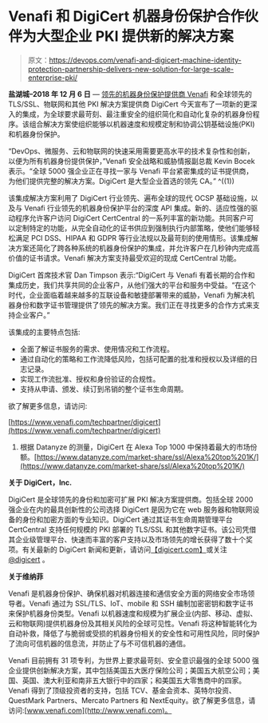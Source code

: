 # Venafi 和 DigiCert 机器身份保护合作伙伴为大型企业 PKI 提供新的解决方案

> 原文：<https://devops.com/venafi-and-digicert-machine-identity-protection-partnership-delivers-new-solution-for-large-scale-enterprise-pki/>

**盐湖城–2018 年 12 月 6 日** — [领先的机器身份保护提供商 Venafi](https://www.venafi.com/) 和全球领先的 TLS/SSL、物联网和其他 PKI 解决方案提供商 DigiCert 今天宣布了一项新的更深入的集成，为全球要求最苛刻、最注重安全的组织简化和自动化复杂的机器身份程序。该组合解决方案使组织能够以机器速度和规模定制和协调公钥基础设施(PKI)和机器身份保护。

“DevOps、微服务、云和物联网的快速采用需要更高水平的技术复杂性和创新，以便为所有机器身份提供保护，”Venafi 安全战略和威胁情报副总裁 Kevin Bocek 表示。“全球 5000 强企业正在寻找一家与 Venafi 平台紧密集成的证书提供商，为他们提供完整的解决方案。DigiCert 是大型企业首选的领先 CA。” ^((1))

该集成解决方案利用了 DigiCert 行业领先、遍布全球的现代 OCSP 基础设施，以及与 Venafi 行业领先的机器身份保护平台的深度 API 集成。新的、适应性强的驱动程序允许客户访问 DigiCert CertCentral 的一系列丰富的新功能。共同客户可以定制特定的功能，从完全自动化的证书供应到强制执行内部策略，使他们能够轻松满足 PCI DSS、HIPAA 和 GDPR 等行业法规以及最苛刻的使用情形。该集成解决方案还简化了跨各种系统的机器身份保护的集成，并允许客户在几秒钟内完成高价值的证书请求。Venafi 解决方案支持最受欢迎的现成 CertCentral 功能。

DigiCert 首席技术官 Dan Timpson 表示:“DigiCert 与 Venafi 有着长期的合作和集成历史，我们共享共同的企业客户，从他们强大的平台和服务中受益。“在这个时代，企业面临着越来越多的互联设备和敏捷部署带来的威胁，Venafi 为解决机器身份和数字证书管理提供了领先的解决方案。我们正在寻找更多的合作方式来支持企业客户。”

该集成的主要特点包括:

*   全面了解证书服务的需求、使用情况和工作流程。
*   通过自动化的策略和工作流降低风险，包括可配置的批准和授权以及详细的日志记录。
*   实现工作流批准、授权和身份验证的合规性。
*   支持从申请、颁发、续订到吊销的整个证书生命周期。

欲了解更多信息，请访问:

[https://www.venafi.com/techpartner/digicert](https://www.venafi.com/techpartner/digicert)

1.  根据 Datanyze 的测量，DigiCert 在 Alexa Top 1000 中保持着最大的市场份额。[https://www.datanyze.com/market-share/ssl/Alexa%20top%201K/](https://www.datanyze.com/market-share/ssl/Alexa%20top%201K/)

**关于 DigiCert，Inc.**

DigiCert 是全球领先的身份和加密可扩展 PKI 解决方案提供商。包括全球 2000 强企业在内的最具创新性的公司选择 DigiCert 是因为它在 web 服务器和物联网设备的身份和加密方面的专业知识。DigiCert 通过其证书生命周期管理平台 CertCentral 支持任何规模的 PKI 部署的 TLS/SSL 和其他数字证书。该公司凭借其企业级管理平台、快速而丰富的客户支持以及市场领先的增长获得了数十个奖项。有关最新的 DigiCert 新闻和更新，请访问[【digicert.com】](https://www.digicert.com/)或关注 [@digicert](https://www.twitter.com/digicert) 。

**关于维纳菲**

Venafi 是机器身份保护、确保机器对机器连接和通信安全方面的网络安全市场领导者。Venafi 通过为 SSL/TLS、IoT、mobile 和 SSH 编制加密密钥和数字证书来保护机器身份类型。Venafi 以机器速度和规模为扩展企业(内部、移动、虚拟、云和物联网)提供机器身份及其相关风险的全球可见性。Venafi 将这种智能转化为自动补救，降低了与脆弱或受损的机器身份相关的安全性和可用性风险，同时保护了流向可信机器的信息流，并防止了与不可信机器的通信。

Venafi 目前拥有 31 项专利，为世界上要求最苛刻、安全意识最强的全球 5000 强企业提供创新解决方案，其中包括美国五大医疗保险公司；美国五大航空公司；美国、英国、澳大利亚和南非五大银行中的四家；和美国五大零售商中的四家。Venafi 得到了顶级投资者的支持，包括 TCV、基金会资本、英特尔投资、QuestMark Partners、Mercato Partners 和 NextEquity。欲了解更多信息，请访问:[www.venafi.com](http://www.venafi.com)。